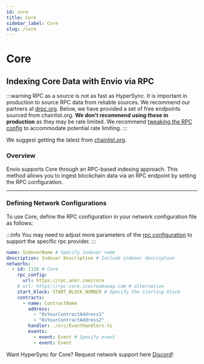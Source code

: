 ```yaml
---
id: core
title: Core
sidebar_label: Core
slug: /core
---
```


# Core

## Indexing Core Data with Envio via RPC

:::warning
RPC as a source is not as fast as HyperSync. It is important in production to source RPC data from reliable sources. We recommend our partners at [drpc.org](https://drpc.org). Below, we have provided a set of free endpoints sourced from chainlist.org. **We don't recommend using these in production** as they may be rate limited. We recommend [tweaking the RPC config](./rpc-sync) to accommodate potential rate limiting.
:::

We suggest getting the latest from [chainlist.org](https://chainlist.org).

### Overview

Envio supports Core through an RPC-based indexing approach. This method allows you to ingest blockchain data via an RPC endpoint by setting the RPC configuration.

---

### Defining Network Configurations

To use Core, define the RPC configuration in your network configuration file as follows:

:::info
You may need to adjust more parameters of the [rpc configuration](./rpc-sync) to support the specific rpc provider. 
:::

```yaml
name: IndexerName # Specify indexer name
description: Indexer Description # Include indexer description
networks:
  - id: 1116 # Core
    rpc_config:
      url: https://rpc.ankr.com/core 
    # url: https://rpc-core.icecreamswap.com # alternative
    start_block: START_BLOCK_NUMBER # Specify the starting block
    contracts:
      - name: ContractName
        address:
          - "0xYourContractAddress1"
          - "0xYourContractAddress2"
        handler: ./src/EventHandlers.ts
        events:
          - event: Event # Specify event
          - event: Event
```

Want HyperSync for Core? Request network support here [Discord](https://discord.gg/fztEvj79m3)!
